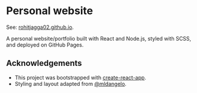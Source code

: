 # Personal website

See: [rohitjagga02.github.io](https://rohitjagga02.github.io). 

A personal website/portfolio built with React and Node.js, styled with SCSS, and deployed on GitHub Pages.

## Acknowledgements

* This project was bootstrapped with [create-react-app](https://github.com/facebook/create-react-app). 
* Styling and layout adapted from [@mldangelo](https://github.com/mldangelo).
